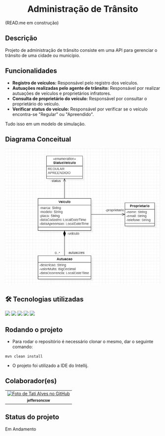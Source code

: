 <h1 align="center">Administração de Trânsito</h1>
(READ.me em construção)

## Descrição
Projeto de administração de trânsito consiste em uma API para gerenciar o trânsito de uma cidade ou município.

## Funcionalidades
* **Registro de veículos:** Responsável pelo registro dos veículos.
* **Autuações realizadas pelo agente de trânsito:** Responsável por realizar autuações de veículos e proprietários infratores.
* **Consulta de proprietário do veículo:** Responsável por consultar o proprietário do veículo.
* **Verificar status do veículo:** Responsável por verificar se o veículo encontra-se "Regular" ou "Apreendido".
  
Tudo isso em um modelo de simulação.

## Diagrama Conceitual
![img.png](images/img.png)

## 🛠 Tecnologias utilizadas

<img width="60em" src="https://cdn.jsdelivr.net/gh/devicons/devicon/icons/java/java-original-wordmark.svg" />

<img width="60em" src="https://cdn.jsdelivr.net/gh/devicons/devicon/icons/spring/spring-original-wordmark.svg" />

<img width="90em" src="https://keenethics.com/wp-content/uploads/2022/01/rest-api-1.svg" />

<img width="60em" src="https://cdn.jsdelivr.net/gh/devicons/devicon/icons/mysql/mysql-original-wordmark.svg" />

<img width="60em" src="https://upload.wikimedia.org/wikipedia/commons/thumb/e/e1/Flyway_logo.svg/2154px-Flyway_logo.svg.png" />



## Rodando o projeto

- Para rodar o repositório é necessário clonar o mesmo, dar o seguinte comando:
```
mvn clean install
```
- O projeto foi utilizado a IDE do Intellij.

[//]: # (## Implementação futura)

[//]: # (- Modelo de Domínio)


## Colaborador(es)
<table>
  <tr>
    <td align="center">
      <a href="https://github.com/jeffersoncsw">
        <img src="https://avatars.githubusercontent.com/u/34143812?s=400&u=dabc7f3c6e7e70344e41aaf16285b98786c8dafd&v=4" width="100px;" alt="Foto de Tati Alves no GitHub"/><br>
        <sub>
          <b>jeffersoncsw</b>
        </sub>
      </a>
    </td>
  </tr>
</table>

## Status do projeto
Em Andamento
